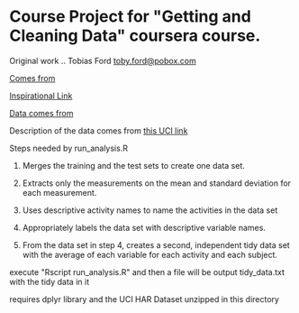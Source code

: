 
# Course Project for "Getting and Cleaning Data" coursera course.
Original work .. Tobias Ford <toby.ford@pobox.com>

[Comes from](https://github.com/tobybot11/getdata-034-course-project)

[Inspirational Link](http://www.insideactivitytracking.com/data-science-activity-tracking-and-the-battle-for-the-worlds-top-sports-brand/)

[Data comes from](https://d396qusza40orc.cloudfront.net/getdata%2Fprojectfiles%2FUCI%20HAR%20Dataset.zip)

Description of the data comes from 
[this UCI link](http://archive.ics.uci.edu/ml/datasets/Human+Activity+Recognition+Using+Smartphones)

Steps needed by run_analysis.R

1. Merges the training and the test sets to create one data set.

2. Extracts only the measurements on the mean and standard deviation for each measurement. 

3. Uses descriptive activity names to name the activities in the data set

4. Appropriately labels the data set with descriptive variable names. 

5. From the data set in step 4, creates a second, independent tidy data set with the average of each variable for each activity and each subject.


execute "Rscript run_analysis.R" and then a file will be output
tidy_data.txt with the tidy data in it

requires dplyr library and the UCI HAR Dataset unzipped in this directory
